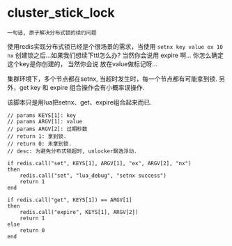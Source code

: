 # cluster_stick_lock

`一句话, 原子解决分布式锁的续约问题`

使用redis实现分布式锁已经是个很场景的需求，当使用 `setnx key value ex 10 nx` 创建锁之后...如果我们想续下ttl怎么办? 当然你会说用 expire 啊... 你怎么确定这个key是你创建的， 当然你会说 放在value做标记呀...

集群环境下，多个节点都在setnx, 当超时发生时，每一个节点都有可能拿到锁. 另外，get key 和 expire 组合操作会有小概率误操作.

该脚本只是用lua把setnx、get、expire组合起来而已.

```
// params KEYS[1]: key
// params ARGV[1]: value
// params ARGV[2]: 过期秒数
// return 1: 拿到锁.
// return 0: 未拿到锁.
// desc: 为避免分布式锁超时, unlocker飘逸浮动.

if redis.call("set", KEYS[1], ARGV[1], "ex", ARGV[2], "nx")
then
	redis.call("set", "lua_debug", "setnx success")
    return 1
end

if redis.call("get", KEYS[1]) == ARGV[1]
then
	redis.call("expire", KEYS[1], ARGV[2])
	return 1
else
	return 0
end
```
